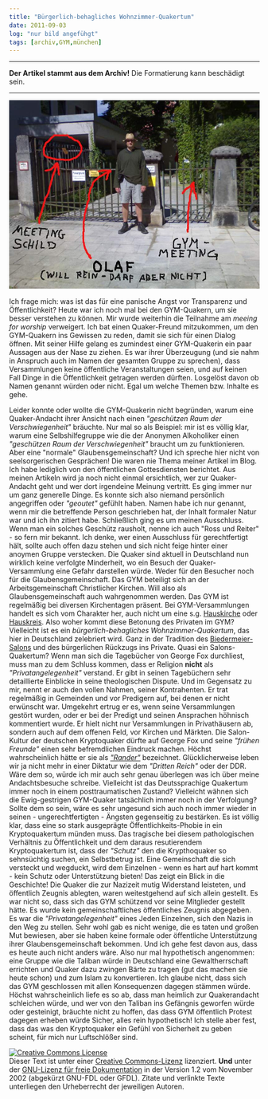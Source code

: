 ```yaml
---
title: "Bürgerlich-behagliches Wohnzimmer-Quakertum"
date: 2011-09-03
log: "nur bild angefühgt"
tags: [archiv,GYM,münchen]
---
```

<hr><b>Der Artikel stammt aus dem Archiv!</b> Die Formatierung kann beschädigt sein.<hr>

![olaf_aussgeschlossen_vor_der_tuer_kl.jpg](olaf_aussgeschlossen_vor_der_tuer_kl.jpg)


Ich frage mich: was ist das f&uuml;r eine panische Angst vor Transparenz und &Ouml;ffentlichkeit? Heute war ich noch mal bei den GYM-Quakern, um sie besser verstehen zu k&ouml;nnen. Mir wurde weiterhin die Teilnahme am <i>meeing for worship</i> verweigert. Ich bat einen Quaker-Freund mitzukommen, um den GYM-Quakern ins Gewissen zu reden, damit sie sich f&uuml;r einen Dialog &ouml;ffnen. Mit seiner Hilfe gelang es zumindest einer GYM-Quakerin ein paar Aussagen aus der Nase zu ziehen. Es war ihrer &Uuml;berzeugung (und sie nahm in Anspruch auch im Namen der gesamten Gruppe zu sprechen), dass Versammlungen keine &ouml;ffentliche Veranstaltungen seien, und auf keinen Fall Dinge in die &Ouml;ffentlichkeit getragen werden d&uuml;rften. Losgel&ouml;st davon ob Namen genannt w&uuml;rden oder nicht. Egal um welche Themen bzw. Inhalte es gehe.
<!--break-->
Leider konnte oder wollte die GYM-Quakerin nicht begr&uuml;nden, warum eine Quaker-Andacht ihrer Ansicht nach einen <i>&quot;gesch&uuml;tzen Raum der Verschwiegenheit&quot;</i> br&auml;uchte. Nur mal so als Beispiel: mir ist es v&ouml;llig klar, warum eine Selbshilfegruppe wie die der Anonymen Alkoholiker einen <i>&quot;gesch&uuml;tzen Raum der Verschwiegenheit&quot;</i> braucht um zu funktionieren. Aber eine &quot;normale&quot; Glaubensgemeinschaft? Und ich spreche hier nicht von seelsorgerischen Gespr&auml;chen! Die waren nie Thema meiner Artikel im Blog. Ich habe lediglich von den &ouml;ffentlichen Gottesdiensten berichtet. Aus meinen Artikeln wird ja noch nicht einmal ersichtlich, wer zur Quaker-Andacht geht und wer dort irgendeine Meinung vertritt. Es ging immer nur um ganz generelle Dinge. Es konnte sich also niemand pers&ouml;nlich angegriffen oder <i>&quot;geoutet&quot;</i> gef&uuml;hlt haben. Namen habe ich nur genannt, wenn mir die betreffende Person geschrieben hat, der Inhalt formaler Natur war und ich ihn zitiert habe. Schlie&szlig;lich ging es um meinen Ausschluss. Wenn man ein solches Gesch&uuml;tz rausholt, nenne ich auch &quot;Ross und Reiter&quot; - so fern mir bekannt. Ich denke, wer einen Ausschluss f&uuml;r gerechtfertigt h&auml;lt, sollte auch offen dazu stehen und sich nicht feige hinter einer anoymen Gruppe verstecken.
Die Quaker sind aktuell in Deutschland nun wirklich keine verfolgte Minderheit, wo ein Besuch der Quaker-Versammlung eine Gefahr darstellen w&uuml;rde. Weder f&uuml;r den Besucher noch f&uuml;r die Glaubensgemeinschaft. Das GYM beteiligt sich an der Arbeitsgemeinschaft Christlicher Kirchen. Will also als Glaubensgemeinschaft auch wahrgenommen werden. Das GYM ist regelm&auml;&szlig;ig bei diversen Kirchentagen pr&auml;sent. Bei GYM-Versammlungen handelt es sich vom Charakter her, auch nicht um eine s.g. <a href="http://de.wikipedia.org/wiki/Hauskirche">Hauskirche</a> oder <a href="http://de.wikipedia.org/wiki/Hauskreis">Hauskreis</a>.
Also woher kommt diese Betonung des Privaten im GYM? Vielleicht ist es ein <i>b&uuml;rgerlich-behagliches Wohnzimmer-Quakertum</i>, das hier in Deutschland zelebriert wird. Ganz in der Tradition des <a href="http://de.wikipedia.org/wiki/Literarischer_Salon">Biedermeier-Salons</a> und des b&uuml;rgerlichen R&uuml;ckzugs ins Private. Quasi ein Salons-Quakertum?
Wenn man sich die Tageb&uuml;cher von George Fox durchliest, muss man zu dem Schluss kommen, dass er Religion <b>nicht</b> als <i>&quot;Privatangelegenheit&quot;</i> verstand. Er gibt in seinen Tageb&uuml;chern sehr detaillierte Einblicke in seine theologischen Dispute. Und im Gegensatz zu mir, nennt er auch den vollen Nahmen, seiner Kontrahenten. Er trat regelm&auml;&szlig;ig in Gemeinden und vor Predigern auf, bei denen er nicht erw&uuml;nscht war. Umgekehrt ertrug er es, wenn seine Versammlungen gest&ouml;rt wurden, oder er bei der Predigt und seinen Ansprachen h&ouml;hnisch kommentiert wurde. Er hielt nicht nur Versammlungen in Privath&auml;usern ab, sondern auch auf dem offenen Feld, vor Kirchen und M&auml;rkten. Die Salon-Kultur der deutschen Kryptoquaker d&uuml;rfte auf George Fox und seine <i>&quot;fr&uuml;hen Freunde&quot;</i> einen sehr befremdlichen Eindruck machen. H&ouml;chst wahrscheinlich h&auml;tte er sie als <a href="http://en.wikipedia.org/wiki/Ranter"><i>&quot;Rander&quot;</i></a> bezeichnet.
Gl&uuml;cklicherweise leben wir ja nicht mehr in einer Diktatur wie dem <i>&quot;Dritten Reich&quot;</i> oder der DDR. W&auml;re dem so, w&uuml;rde ich mir auch sehr genau &uuml;berlegen was ich &uuml;ber meine Andachtsbesuche schreibe. Vielleicht ist das Deutssprachige Quakertum immer noch in einem posttraumatischen Zustand? Vielleicht w&auml;hnen sich die Ewig-gestrigen GYM-Quaker tats&auml;chlich immer noch in der Verfolgung? Sollte dem so sein, w&auml;re es sehr ungesund sich auch noch immer wieder in seinen - ungerechtfertigten - &Auml;ngsten gegenseitig zu best&auml;rken. Es ist v&ouml;llig klar, dass eine so stark ausgepr&auml;gte &Ouml;ffentlichkeits-Phobie in ein Kryptoquakertum m&uuml;nden muss.
Das tragische bei diesem pathologischen Verh&auml;ltnis zu &Ouml;ffentlichkeit und dem daraus resutierendem Kryptoquakertum ist, dass der <i>&quot;Schutz&quot;</i> den die Krypthoquaker so sehns&uuml;chtig suchen, ein Selbstbetrug ist. Eine Gemeinschaft die sich versteckt und wegduckt, wird dem Einzelnen - wenn es hart auf hart kommt - kein Schutz oder Unterst&uuml;tzung bieten! Das zeigt ein Blick in die Geschichte! Die Quaker die zur Nazizeit mutig Widerstand leisteten, und &ouml;ffentlich Zeugnis ablegten, waren weitestgehend auf sich allein gestellt. Es war nicht so, dass sich das GYM sch&uuml;tzend vor seine Mitglieder gestellt h&auml;tte. Es wurde kein gemeinschaftliches &ouml;ffentliches Zeugnis abgegeben. Es war die <i>&quot;Privatangelegenheit&quot;</i> eines Jeden Einzelnen, sich den Nazis in den Weg zu stellen. Sehr wohl gab es nicht wenige, die es taten und gro&szlig;en Mut bewiesen, aber sie haben keine formale oder &ouml;ffentliche Unterst&uuml;tzung ihrer Glaubensgemeinschaft bekommen. Und ich gehe fest davon aus, dass es heute auch nicht anders w&auml;re.   Also nur mal hypothetisch angenommen: eine Gruppe wie die Taliban w&uuml;rde in Deutschland eine Gewaltherrschaft errichten und Quaker dazu zwingen B&auml;rte zu tragen (gut das machen sie heute schon) und zum Islam zu konvertieren. Ich glaube nicht, dass sich das GYM geschlossen mit allen Konsequenzen dagegen st&auml;mmen w&uuml;rde. H&ouml;chst wahrscheinlich liefe es so ab, dass man heimlich zur Quakerandacht schleichen w&uuml;rde, und wer von den Taliban ins Gef&auml;ngnis geworfen w&uuml;rde oder gesteinigt, br&auml;uchte nicht zu hoffen, das dass GYM &ouml;ffentlich Protest dagegen erheben w&uuml;rde
Sicher, alles rein hypothetisch! Ich stelle aber fest, dass das was den Kryptoquaker ein Gef&uuml;hl von Sicherheit zu geben scheint, f&uuml;r mich nur Luftschl&ouml;&szlig;er sind.

<a href="http://creativecommons.org/licenses/by-sa/3.0/de/" rel="license"><img src="http://i.creativecommons.org/l/by-sa/3.0/de/88x31.png" style="border-width: 0pt;" alt="Creative Commons License" /></a><br />
Dieser <span rel="dc:type" href="http://purl.org/dc/dcmitype/Text" xmlns:dc="http://purl.org/dc/elements/1.1/">Text</span> ist unter einer <a href="http://creativecommons.org/licenses/by-sa/3.0/de/" rel="license">Creative Commons-Lizenz</a> lizenziert. <b>Und</b> unter der <a href="http://de.wikipedia.org/wiki/GFDL">GNU-Lizenz f&uuml;r freie Dokumentation</a> in der Version 1.2 vom November 2002 (abgek&uuml;rzt GNU-FDL oder GFDL). Zitate und verlinkte Texte unterliegen den Urheberrecht der jeweiligen Autoren.
